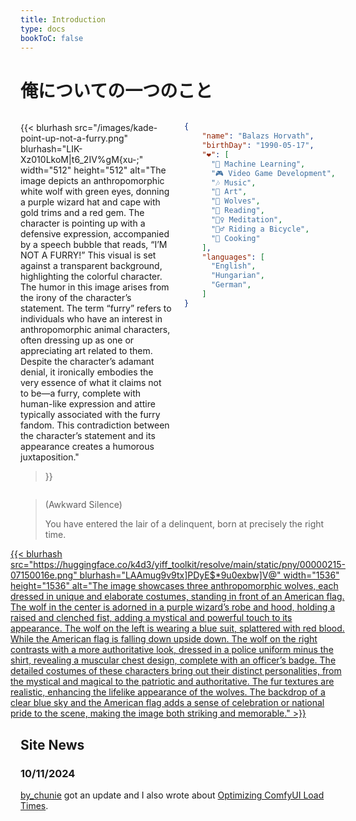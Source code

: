 ```yaml
---
title: Introduction
type: docs
bookToC: false
---
```


<!-- markdownlint-disable MD009 MD025 MD033 -->

# 俺についての一つのこと

<div style="display: flex; flex-wrap: wrap; justify-content: space-between;">
  <div style="flex: 1; margin-right: 10px;">

{{< blurhash
    src="/images/kade-point-up-not-a-furry.png"
    blurhash="LIK-Xz010LkoM|t6_2IV%gM{xu-;"
    width="512"
    height="512"
    alt="The image depicts an anthropomorphic white wolf with green eyes, donning a purple wizard hat and cape with gold trims and a red gem. The character is pointing up with a defensive expression, accompanied by a speech bubble that reads, “I’M NOT A FURRY!” This visual is set against a transparent background, highlighting the colorful character. The humor in this image arises from the irony of the character’s statement. The term “furry” refers to individuals who have an interest in anthropomorphic animal characters, often dressing up as one or appreciating art related to them. Despite the character’s adamant denial, it ironically embodies the very essence of what it claims not to be—a furry, complete with human-like expression and attire typically associated with the furry fandom. This contradiction between the character’s statement and its appearance creates a humorous juxtaposition."
>}}

  </div>
  <div style="flex: 1; margin-left: 10px;">

```json
{
    "name": "Balazs Horvath",
    "birthDay": "1990-05-17",
    "❤️": [
      "🧠 Machine Learning",
      "🎮 Video Game Development",
      "🎶 Music",
      "🎨 Art",
      "🐺 Wolves",
      "📖 Reading",
      "🧘‍♀️ Meditation",
      "🚴‍♂️ Riding a Bicycle",
      "🧁 Cooking"
    ],
    "languages": [
      "English",
      "Hungarian",
      "German",
    ]
}
```

  </div>
</div>

> (Awkward Silence)
> 
> You have entered the lair of a delinquent, born at precisely the right time.

<div id="quote-container"></div>

<script src="js/quotes.js"></script>

<div style="display: flex; justify-content: center;">
  <a href="https://cringe.live/docs/yiff_toolkit">
{{< blurhash
    src="https://huggingface.co/k4d3/yiff_toolkit/resolve/main/static/pny/00000215-07150016e.png"
    blurhash="LAAmug9v9tx]PDyE$*9u0exbw]V@"
    width="1536"
    height="1536"
    alt="The image showcases three anthropomorphic wolves, each dressed in unique and elaborate costumes, standing in front of an American flag. The wolf in the center is adorned in a purple wizard’s robe and hood, holding a raised and clenched fist, adding a mystical and powerful touch to its appearance. The wolf on the left is wearing a blue suit, splattered with red blood. While the American flag is falling down upside down. The wolf on the right contrasts with a more authoritative look, dressed in a police uniform minus the shirt, revealing a muscular chest design, complete with an officer’s badge. The detailed costumes of these characters bring out their distinct personalities, from the mystical and magical to the patriotic and authoritative. The fur textures are realistic, enhancing the lifelike appearance of the wolves. The backdrop of a clear blue sky and the American flag adds a sense of celebration or national pride to the scene, making the image both striking and memorable."
>}}
  </a>
</div>

## Site News

### 10/11/2024

[by_chunie](/docs/yiff_toolkit/ponyxlv6_loras/styles/by_chunie/) got an update and I also wrote about [Optimizing ComfyUI Load Times](/docs/yiff_toolkit/comfyui/Optimizing-ComfyUI-Load-Times/).
